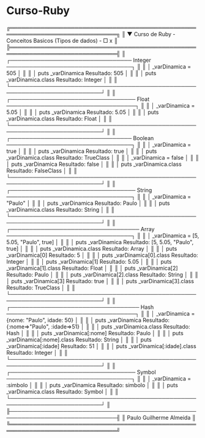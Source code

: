 # Curso-Ruby

╔══════════════════════════════════════════════════════════════════════════════╗
║  ▼  Curso de Ruby - Conceitos Basicos (Tipos de dados)             -   □   x ║
╠══════════════════════════════════════════════════════════════════════════════╣
║ ┌──────────────────────────────── Integer ─────────────────────────────────┐ ║
║ │  _varDinamica = 505                                                      │ ║
║ │  puts _varDinamica               Resultado: 505                          │ ║
║ │  puts _varDinamica.class         Resultado: Integer                      │ ║
║ └──────────────────────────────────────────────────────────────────────────┘ ║
║ ┌───────────────────────────────── Float ──────────────────────────────────┐ ║
║ │  _varDinamica = 5.05                                                     │ ║
║ │  puts _varDinamica               Resultado: 5.05                         │ ║
║ │  puts _varDinamica.class         Resultado: Float                        │ ║
║ └──────────────────────────────────────────────────────────────────────────┘ ║
║ ┌──────────────────────────────── Boolean ─────────────────────────────────┐ ║
║ │  _varDinamica = true                                                     │ ║
║ │  puts _varDinamica               Resultado: true                         │ ║
║ │  puts _varDinamica.class         Resultado: TrueClass                    │ ║
║ │  _varDinamica = false                                                    │ ║
║ │  puts _varDinamica               Resultado: false                        │ ║
║ │  puts _varDinamica.class         Resultado: FalseClass                   │ ║
║ └──────────────────────────────────────────────────────────────────────────┘ ║
║ ┌───────────────────────────────── String ─────────────────────────────────┐ ║
║ │  _varDinamica = "Paulo"                                                  │ ║
║ │  puts _varDinamica               Resultado: Paulo                        │ ║
║ │  puts _varDinamica.class         Resultado: String                       │ ║
║ └──────────────────────────────────────────────────────────────────────────┘ ║
║ ┌────────────────────────────────── Array ─────────────────────────────────┐ ║
║ │  _varDinamica = [5, 5.05, "Paulo", true]                                 │ ║
║ │  puts _varDinamica               Resultado: [5, 5.05, "Paulo", true]     │ ║
║ │  puts _varDinamica.class         Resultado: Array                        │ ║
║ │  puts _varDinamica[0]            Resultado: 5                            │ ║
║ │  puts _varDinamica[0].class      Resultado: Integer                      │ ║
║ │  puts _varDinamica[1]            Resultado: 5.05                         │ ║
║ │  puts _varDinamica[1].class      Resultado: Float                        │ ║
║ │  puts _varDinamica[2]            Resultado: Paulo                        │ ║
║ │  puts _varDinamica[2].class      Resultado: String                       │ ║
║ │  puts _varDinamica[3]            Resultado: true                         │ ║
║ │  puts _varDinamica[3].class      Resultado: TrueClass                    │ ║
║ └──────────────────────────────────────────────────────────────────────────┘ ║
║ ┌────────────────────────────────── Hash ──────────────────────────────────┐ ║
║ │  _varDinamica = {nome: "Paulo", idade: 50}                               │ ║
║ │  puts _varDinamica               Resultado: {:nome=>"Paulo", :idade=>51} │ ║
║ │  puts _varDinamica.class         Resultado: Hash                         │ ║
║ │  puts _varDinamica[:nome]        Resultado: Paulo                        │ ║
║ │  puts _varDinamica[:nome].class  Resultado: String                       │ ║
║ │  puts _varDinamica[:idade]       Resultado: 51                           │ ║
║ │  puts _varDinamica[:idade].class Resultado: Integer                      │ ║
║ └──────────────────────────────────────────────────────────────────────────┘ ║
║ ┌───────────────────────────────── Symbol ─────────────────────────────────┐ ║
║ │  _varDinamica = :simbolo                                                 │ ║
║ │  puts _varDinamica               Resultado: simbolo                      │ ║
║ │  puts _varDinamica.class         Resultado: Symbol                       │ ║
║ └──────────────────────────────────────────────────────────────────────────┘ ║
╟──────────────────────────────────────────────────────────────────────────────╢
║  Paulo Guilherme Almeida                                                     ║
╚══════════════════════════════════════════════════════════════════════════════╝
